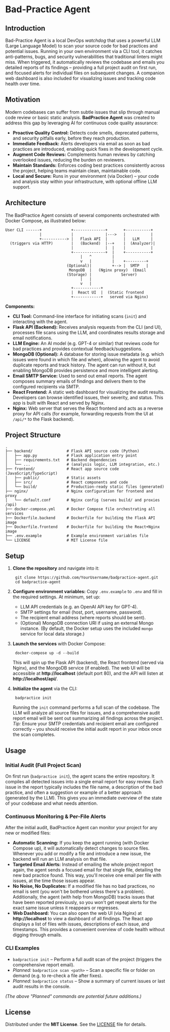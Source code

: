 # Bad-Practice Agent


## Introduction
Bad-Practice Agent is a local DevOps *watchdog* that uses a powerful LLM (Large Language Model) to scan your source code for bad practices and potential issues. Running in your own environment via a CLI tool, it catches anti-patterns, bugs, and security vulnerabilities that traditional linters might miss. When triggered, it automatically reviews the codebase and emails you detailed reports of its findings – providing a full project audit on first run, and focused alerts for individual files on subsequent changes. A companion web dashboard is also included for visualizing issues and tracking code health over time.

## Motivation
Modern codebases can suffer from subtle issues that slip through manual code review or basic static analysis. **BadPractice Agent** was created to address this gap by leveraging AI for continuous code quality assurance:
- **Proactive Quality Control:** Detects code smells, deprecated patterns, and security pitfalls early, before they reach production.
- **Immediate Feedback:** Alerts developers via email as soon as bad practices are introduced, enabling quick fixes in the development cycle.
- **Augment Code Reviews:** Complements human reviews by catching overlooked issues, reducing the burden on reviewers.
- **Maintain Standards:** Enforces coding best practices consistently across the project, helping teams maintain clean, maintainable code.
- **Local and Secure:** Runs in your environment (via Docker) – your code and analysis stay within your infrastructure, with optional offline LLM support.

## Architecture
The BadPractice Agent consists of several components orchestrated with Docker Compose, as illustrated below:

    User CLI ------+             +--------------+       +-----------+ 
                   |             |              |--->   |           | 
                   +-----------> |   Flask API  |       |   LLM     | 
      (triggers via HTTP)        |   (Backend)  |--+    |  (Analyzer)| 
                                 |              |  |    |           | 
                                 +--------------+  |    +-----------+ 
                                     |   ^         | 
                                     v   |         |    +---------+ 
                               (Optional)|         +--> |  SMTP   | 
                                MongoDB  |   (Nginx proxy)  (Email 
                               (Storage) |             Server) 
                                     |   | 
                                     v   | 
                                 +------------+ 
                                 |  React UI  |  (Static frontend 
                                 +------------+   served via Nginx)

**Components:**
- **CLI Tool:** Command-line interface for initiating scans (`init`) and interacting with the agent.
- **Flask API (Backend):** Receives analysis requests from the CLI (and UI), processes file scans using the LLM, and coordinates results storage and email notifications.
- **LLM Engine:** An AI model (e.g. GPT-4 or similar) that reviews code for bad practices and provides contextual feedback/suggestions.
- **MongoDB (Optional):** A database for storing issue metadata (e.g. which issues were found in which file and when), allowing the agent to avoid duplicate reports and track history. The agent can run without it, but enabling MongoDB provides persistence and more intelligent alerting.
- **Email SMTP Service:** Used to send out email reports. The agent composes summary emails of findings and delivers them to the configured recipients via SMTP.
- **React Frontend:** A static web dashboard for visualizing the audit results. Developers can browse identified issues, their severity, and status. This app is built with React and served by Nginx.
- **Nginx:** Web server that serves the React frontend and acts as a reverse proxy for API calls (for example, forwarding requests from the UI at `/api/*` to the Flask backend).

## Project Structure
    .
    ├── backend/               # Flask API source code (Python)
    │   ├── app.py             # Flask application entry point
    │   ├── requirements.txt   # Backend dependencies
    │   └── ...                # (analysis logic, LLM integration, etc.)
    ├── frontend/              # React app source code (JavaScript/TypeScript)
    │   ├── public/            # Static assets
    │   ├── src/               # React components and code
    │   └── build/             # Production-ready static files (generated)
    ├── nginx/                 # Nginx configuration for frontend and proxy
    │   └── default.conf       # Nginx config (serves build/ and proxies /api)
    ├── docker-compose.yml     # Docker Compose file orchestrating all services
    ├── Dockerfile.backend     # Dockerfile for building the Flask API image
    ├── Dockerfile.frontend    # Dockerfile for building the React+Nginx image
    ├── .env.example           # Example environment variables file
    └── LICENSE                # MIT License file

## Setup

1. **Clone the repository** and navigate into it:

        git clone https://github.com/YourUsername/badpractice-agent.git
        cd badpractice-agent

2. **Configure environment variables:** Copy `.env.example` to `.env` and fill in the required settings. At minimum, set up:
    - LLM API credentials (e.g. an OpenAI API key for GPT-4).
    - SMTP settings for email (host, port, username, password).
    - The recipient email address (where reports should be sent).
    - (Optional) MongoDB connection URI if using an external Mongo instance. (By default, the Docker setup uses the included `mongo` service for local data storage.)

3. **Launch the services** with Docker Compose:

        docker-compose up -d --build

   This will spin up the Flask API (backend), the React frontend (served via Nginx), and the MongoDB service (if enabled). The web UI will be accessible at **http://localhost** (default port 80), and the API will listen at **http://localhost/api/**.

4. **Initialize the agent** via the CLI:

        badpractice init

   Running the `init` command performs a full scan of the codebase. The LLM will analyze all source files for issues, and a comprehensive audit report email will be sent out summarizing all findings across the project.  
   *Tip:* Ensure your SMTP credentials and recipient email are configured correctly – you should receive the initial audit report in your inbox once the scan completes.

## Usage

### Initial Audit (Full Project Scan)
On first run (`badpractice init`), the agent scans the entire repository. It compiles all detected issues into a single email report for easy review. Each issue in the report typically includes the file name, a description of the bad practice, and often a suggestion or example of a better approach (generated by the LLM). This gives you an immediate overview of the state of your codebase and what needs attention.

### Continuous Monitoring & Per-File Alerts
After the initial audit, BadPractice Agent can monitor your project for any new or modified files:
- **Automatic Scanning:** If you keep the agent running (with Docker Compose up), it will automatically detect changes to source files. Whenever you add or modify a file and introduce a new issue, the backend will run an LLM analysis on that file.
- **Targeted Email Alerts:** Instead of emailing the whole project report again, the agent sends a focused email for that single file, detailing the new bad practice found. This way, you'll receive one email per file with issues, at the time those issues appear.
- **No Noise, No Duplicates:** If a modified file has no bad practices, no email is sent (you won't be bothered unless there's a problem). Additionally, the agent (with help from MongoDB) tracks issues that have been reported previously, so you won't get repeat alerts for the exact same issue unless it reappears or regresses.
- **Web Dashboard:** You can also open the web UI (via Nginx) at **http://localhost** to view a dashboard of all findings. The React app displays a list of files with issues, descriptions of each issue, and timestamps. This provides a convenient overview of code health without digging through emails.

### CLI Examples
- `badpractice init` – Perform a full audit scan of the project (triggers the comprehensive report email).
- *Planned:* `badpractice scan <path>` – Scan a specific file or folder on demand (e.g. to re-check a file after fixes).
- *Planned:* `badpractice status` – Show a summary of current issues or last audit results in the console.

*(The above "Planned" commands are potential future additions.)*

## License
Distributed under the **MIT License**. See the [LICENSE](LICENSE) file for details.

